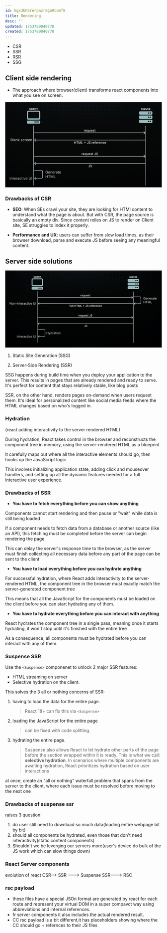 ```yaml
---
id: kgx3khbrerpazr8go9comf8
title: Rendering
desc: ''
updated: 1753789040778
created: 1753789040778
---
```

- CSR
- SSR
- RSR
- SSG

## Client side rendering
- The approach where browser(client) transforms react components into what you see on screen.

![alt text](/assets/images/CSR.png)

### Drawbacks of CSR
- **SEO**: When SEs crawl your site, they are looking for HTMl content to understand what the page is about. But with CSR, the page source is basically an empty div. Since content relies on JS to render on Client site, SE struggles to index it properly.

- **Performance and UX**: users can suffer from slow load times, as their browser download, parse and execute JS before seeing any meaningful content.





## Server side solutions

![alt text](/assets/images/SSR.png)

1. Static Site Generation (SSG)
 
2. Server-Side Rendering (SSR)
 
SSG happens during build time when you deploy your application to the server. This results in pages that are already rendered and ready to serve. It's perfect for content that stays relatively stable, like blog posts
 
SSR, on the other hand, renders pages on-demand when users request them. It's ideal for personalized content like social media feeds where the HTML changes based on who's logged in.

### Hydration
(react adding interactivity to the server rendered HTML)
 
During hydration, React takes control in the browser and reconstructs the component tree in memory, using the server-rendered HTML as a blueprint
 
It carefully maps out where all the interactive elements should go, then hooks up the JavaScript logic
 
This involves initializing application state, adding click and mouseover handlers, and setting up all the dynamic features needed for a full interactive user experience.

### Drawbacks of SSR
 
- **You have to fetch everything before you can show anything**
 
Components cannot start rendering and then pause or "wait" while data is still being loaded
 
If a component needs to fetch data from a database or another source (like an API), this fetching must be completed before the server can begin rendering the page
 
This can delay the server's response time to the browser, as the server must finish collecting all necessary data before any part of the page can be sent to the client

- **You have to load everything before you can hydrate anything**
 
For successful hydration, where React adds interactivity to the server-rendered HTML, the component tree in the browser must exactly match the server-generated component tree
 
This means that all the JavaScript for the components must be loaded on the client before you can start hydrating any of them.

- **You have to hydrate everything before you can interact with anything**
 
React hydrates the component tree in a single pass, meaning once it starts hydrating, it won't stop until it's finished with the entire tree
 
As a consequence, all components must be hydrated before you can interact with any of them.


### Suspense SSR

Use the `<Suspense>` componenet to unlock 2 major SSR features:
- HTML streaming on server
- Selective hydration on the client.

This solves the 3 all or nothing concerns of SSR: 
 
1. having to load the data for the entire page. 
    > React 18+ can fix this via `<Suspense>`
 
2. loading the JavaScript for the entire page
    > can be fixed with code splitting.
 
3. hydrating the entire page.
    > Suspense also allows React to let hydrate other parts of the page before the section wrapped within it is ready. This is what we call: **selective hydration**. In scenarios where multiple components are awaiting hydration, React prioritizes hydration based on user interactions
 
at once, create an "all or nothing" waterfall problem that spans from the server to the client, where each issue must be resolved before moving to the next one
 

### Drawbacks of suspense ssr
raises 3 question:
1. do user still need to download so much data(loading entire webpage bit by bit)
2. should all components be hydrated, even those that don't need interactivity(static content components)
3. Shouldn't we be leverging our servers more(user's device do bulk of the JS work which can slow things down)


### React Server components
evolution of react CSR--> SSR ---> Suspense SSR---> RSC

### rsc payload

- these files have a special JSOn format are generated by react for each route and represent your virtual DOM in a super compavct way using abbreviations and internal references.
- fr server components it also includes the actual rendered result.
- CC rsc payload is a bit different,it has placeholders showing where the CC should go + refernces to their JS files




